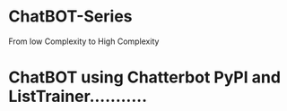 # ChatBOT-Series
From low Complexity to High Complexity

# ChatBOT using Chatterbot PyPI and ListTrainer...........
